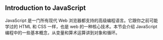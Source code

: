 ## Introduction to JavaScript

JavaScript 是一门所有现代 Web 浏览器都支持的高级编程语言。它跟你之前可能学过的 HTML 和 CSS 一样，也是 web 的一种核心技术。本节会介绍 JavaScript 编程中的一些基本概念，从变量和算术运算讲到对象和循环。
